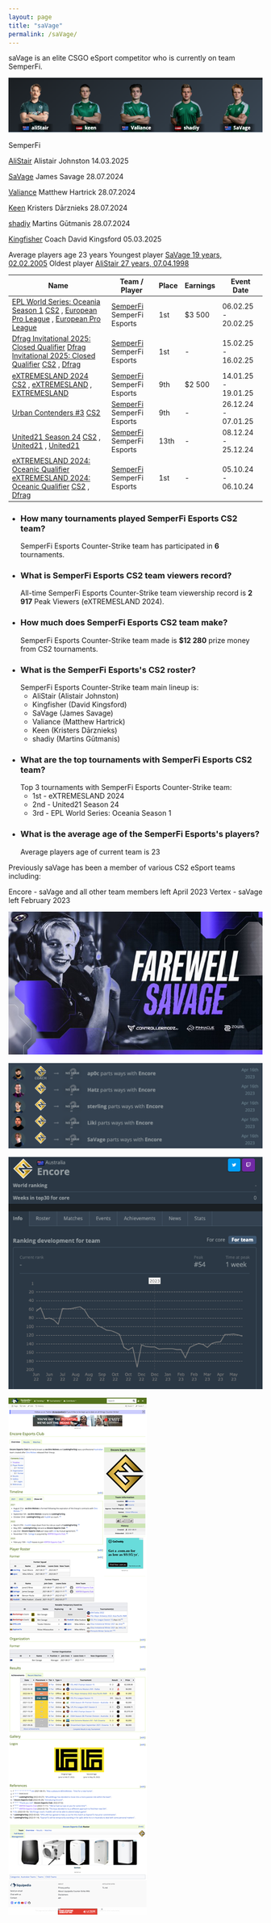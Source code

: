 ```yaml
---
layout: page
title: "saVage"
permalink: /saVage/
---
```


saVage is an elite CSGO eSport competitor who is currently on team SemperFi. 

![SemperFi](/assets/SemperFi.png)


SemperFi

[AliStair](https://escharts.com/players/alistair) Alistair Johnston 14.03.2025  

[SaVage](https://escharts.com/players/savage-csgo) James Savage 28.07.2024  

[Valiance](https://escharts.com/players/valiance-australian-player) Matthew Hartrick 28.07.2024  

[Keen](https://escharts.com/players/keen-csgo) Kristers Dārznieks 28.07.2024  

[shadiy](https://escharts.com/players/shadiy) Martins Gūtmanis 28.07.2024  

[Kingfisher](https://escharts.com/players/kingfisher) Coach David Kingsford 05.03.2025  


Average players age 23 years 
Youngest player [SaVage 19 years, 02.02.2005](https://escharts.com/players/savage-csgo) 
Oldest player [AliStair 27 years, 07.04.1998](https://escharts.com/players/alistair) 


| Name                                                                                                                                                                                                                                                                                                                                                                                                                                                             | Team / Player                                                                 | Place | Earnings | Event Date          |
| ---------------------------------------------------------------------------------------------------------------------------------------------------------------------------------------------------------------------------------------------------------------------------------------------------------------------------------------------------------------------------------------------------------------------------------------------------------------- | ----------------------------------------------------------------------------- | ----- | -------- | ------------------- |
| [EPL World Series: Oceania Season 1](https://escharts.com/tournaments/csgo/epl-world-series-oceania-season-1 "EPL World Series: Oceania Season 1") [CS2](https://escharts.com/games/csgo "Counter-Strike") , [European Pro League](https://escharts.com/events/european-pro-league "European Pro League") , [European Pro League](https://escharts.com/organizers/european-pro-league "European Pro League")                                                     | [SemperFi](https://escharts.com/teams/csgo/semperfi-esports) SemperFi Esports | 1st   | $3 500   | 06.02.25 - 20.02.25 |
| [Dfrag Invitational 2025: Closed Qualifier](https://escharts.com/tournaments/csgo/dfrag-invitational-2025-closed-qualifier "Dfrag Invitational 2025: Closed Qualifier") [Dfrag Invitational 2025: Closed Qualifier](https://escharts.com/tournaments/csgo/dfrag-invitational-2025-closed-qualifier "Dfrag Invitational 2025: Closed Qualifier") [CS2](https://escharts.com/games/csgo "Counter-Strike") , [Dfrag](https://escharts.com/organizers/dfrag "Dfrag") | [SemperFi](https://escharts.com/teams/csgo/semperfi-esports) SemperFi Esports | 1st   | \-       | 15.02.25 - 16.02.25 |
| [eXTREMESLAND 2024](https://escharts.com/tournaments/csgo/extremesland-2024 "eXTREMESLAND 2024") [CS2](https://escharts.com/games/csgo "Counter-Strike") , [eXTREMESLAND](https://escharts.com/events/extremesland "eXTREMESLAND") , [EXTREMESLAND](https://escharts.com/organizers/extremesland "EXTREMESLAND")                                                                                                                                                 | [SemperFi](https://escharts.com/teams/csgo/semperfi-esports) SemperFi Esports | 9th   | $2 500   | 14.01.25 - 19.01.25 |
| [Urban Contenders #3](https://escharts.com/tournaments/csgo/urban-contenders-3 "Urban Contenders #3") [CS2](https://escharts.com/games/csgo "Counter-Strike")                                                                                                                                                                                                                                                                                                    | [SemperFi](https://escharts.com/teams/csgo/semperfi-esports) SemperFi Esports | 9th   | \-       | 26.12.24 - 07.01.25 |
| [United21 Season 24](https://escharts.com/tournaments/csgo/united21-season-24 "United21 Season 24") [CS2](https://escharts.com/games/csgo "Counter-Strike") , [United21](https://escharts.com/events/united21 "United21") , [United21](https://escharts.com/organizers/united21 "United21")                                                                                                                                                                      | [SemperFi](https://escharts.com/teams/csgo/semperfi-esports) SemperFi Esports | 13th  | \-       | 08.12.24 - 25.12.24 |
| [eXTREMESLAND 2024: Oceanic Qualifier](https://escharts.com/tournaments/csgo/extremesland-2024-oceanic-qualifier "eXTREMESLAND 2024: Oceanic Qualifier") [eXTREMESLAND 2024: Oceanic Qualifier](https://escharts.com/tournaments/csgo/extremesland-2024-oceanic-qualifier "eXTREMESLAND 2024: Oceanic Qualifier") [CS2](https://escharts.com/games/csgo "Counter-Strike") , [Dfrag](https://escharts.com/organizers/dfrag "Dfrag")                               | [SemperFi](https://escharts.com/teams/csgo/semperfi-esports) SemperFi Esports | 1st   | \-       | 05.10.24 - 06.10.24 |




- ### How many tournaments played SemperFi Esports CS2 team?
	SemperFi Esports Counter-Strike team has participated in **6** tournaments.
- ### What is SemperFi Esports CS2 team viewers record?
	All-time SemperFi Esports Counter-Strike team viewership record is **2 917** Peak Viewers (eXTREMESLAND 2024).
- ### How much does SemperFi Esports CS2 team make?
	SemperFi Esports Counter-Strike team made is **$12 280** prize money from CS2 tournaments.
- ### What is the SemperFi Esports's CS2 roster?
	SemperFi Esports Counter-Strike team main lineup is:
	- AliStair (Alistair Johnston)
	- Kingfisher (David Kingsford)
	- SaVage (James Savage)
	- Valiance (Matthew Hartrick)
	- Keen (Kristers Dārznieks)
	- shadiy (Martins Gūtmanis)
- ### What are the top tournaments with SemperFi Esports CS2 team?
	Top 3 tournaments with SemperFi Esports Counter-Strike team:
	- 1st - eXTREMESLAND 2024
	- 2nd - United21 Season 24
	- 3rd - EPL World Series: Oceania Season 1
- ### What is the average age of the SemperFi Esports's players?
	Average players age of current team is 23

 Previously saVage has been a member of various CS2 eSport teams including:

Encore - saVage and all other team members left April 2023
Vertex - saVage left February 2023

![](/assets/saVage-departs-Vertex-Feb2023.jpeg) 

![](/assets/saVage-and-team-part-ways-with-Encore.png)  

![](/assets/Encore-ranking-2022-2023.png)  

![](/assets/counterstrike-CSGO-Encore-Esports-Club-2023-05-29.jpg)  

